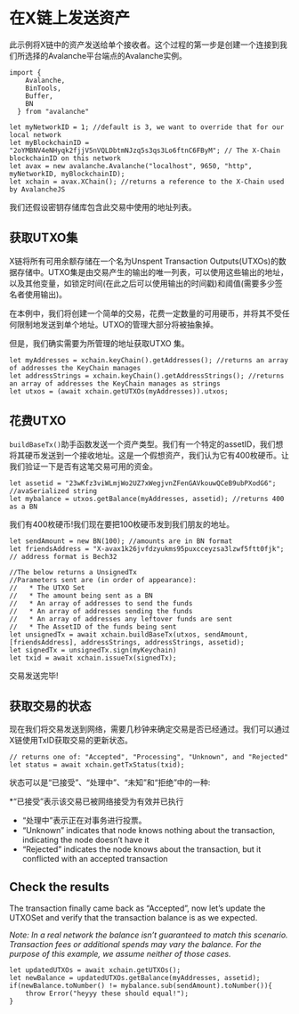 # 在X链上发送资产

此示例将X链中的资产发送给单个接收者。这个过程的第一步是创建一个连接到我们所选择的Avalanche平台端点的Avalanche实例。

```text
import {
    Avalanche,
    BinTools,
    Buffer,
    BN
  } from "avalanche" 

let myNetworkID = 1; //default is 3, we want to override that for our local network
let myBlockchainID = "2oYMBNV4eNHyqk2fjjV5nVQLDbtmNJzq5s3qs3Lo6ftnC6FByM"; // The X-Chain blockchainID on this network
let avax = new avalanche.Avalanche("localhost", 9650, "http", myNetworkID, myBlockchainID);
let xchain = avax.XChain(); //returns a reference to the X-Chain used by AvalancheJS
```

我们还假设密钥存储库包含此交易中使用的地址列表。

## 获取UTXO集 

X链将所有可用余额存储在一个名为Unspent Transaction Outputs\(UTXOs\)的数据存储中。UTXO集是由交易产生的输出的唯一列表，可以使用这些输出的地址，以及其他变量，如锁定时间(在此之后可以使用输出的时间戳)和阈值(需要多少签名者使用输出)。

在本例中，我们将创建一个简单的交易，花费一定数量的可用硬币，并将其不受任何限制地发送到单个地址。UTXO的管理大部分将被抽象掉。

但是，我们确实需要为所管理的地址获取UTXO 集。

```text
let myAddresses = xchain.keyChain().getAddresses(); //returns an array of addresses the KeyChain manages
let addressStrings = xchain.keyChain().getAddressStrings(); //returns an array of addresses the KeyChain manages as strings
let utxos = (await xchain.getUTXOs(myAddresses)).utxos;
```

## 花费UTXO

`buildBaseTx()`助手函数发送一个资产类型。我们有一个特定的assetID，我们想将其硬币发送到一个接收地址。这是一个假想资产，我们认为它有400枚硬币。让我们验证一下是否有这笔交易可用的资金。

```text
let assetid = "23wKfz3viWLmjWo2UZ7xWegjvnZFenGAVkouwQCeB9ubPXodG6"; //avaSerialized string
let mybalance = utxos.getBalance(myAddresses, assetid); //returns 400 as a BN
```

我们有400枚硬币!我们现在要把100枚硬币发到我们朋友的地址。

```text
let sendAmount = new BN(100); //amounts are in BN format
let friendsAddress = "X-avax1k26jvfdzyukms95puxcceyzsa3lzwf5ftt0fjk"; // address format is Bech32

//The below returns a UnsignedTx
//Parameters sent are (in order of appearance):
//   * The UTXO Set
//   * The amount being sent as a BN
//   * An array of addresses to send the funds
//   * An array of addresses sending the funds
//   * An array of addresses any leftover funds are sent
//   * The AssetID of the funds being sent
let unsignedTx = await xchain.buildBaseTx(utxos, sendAmount, [friendsAddress], addressStrings, addressStrings, assetid);
let signedTx = unsignedTx.sign(myKeychain)
let txid = await xchain.issueTx(signedTx);
```

交易发送完毕!

## 获取交易的状态

现在我们将交易发送到网络，需要几秒钟来确定交易是否已经通过。我们可以通过X链使用TxID获取交易的更新状态。

```text
// returns one of: "Accepted", "Processing", "Unknown", and "Rejected"
let status = await xchain.getTxStatus(txid);
```

状态可以是“已接受”、“处理中”、“未知”和“拒绝”中的一种:

*“已接受”表示该交易已被网络接受为有效并已执行
* “处理中”表示正在对事务进行投票。
* “Unknown” indicates that node knows nothing about the transaction, indicating the node doesn’t have it
* “Rejected” indicates the node knows about the transaction, but it conflicted with an accepted transaction

## Check the results <a id="check-the-results"></a>

The transaction finally came back as “Accepted”, now let’s update the UTXOSet and verify that the transaction balance is as we expected.

_Note: In a real network the balance isn’t guaranteed to match this scenario. Transaction fees or additional spends may vary the balance. For the purpose of this example, we assume neither of those cases._

```text
let updatedUTXOs = await xchain.getUTXOs();
let newBalance = updatedUTXOs.getBalance(myAddresses, assetid);
if(newBalance.toNumber() != mybalance.sub(sendAmount).toNumber()){
    throw Error("heyyy these should equal!");
}
```

<!--stackedit_data:
eyJoaXN0b3J5IjpbMjA0Mjc4ODc4OCwxOTg3NTIzNDg4LC0xMD
I4NDA0NDIyLC0zMjQ3NTMwNzddfQ==
-->